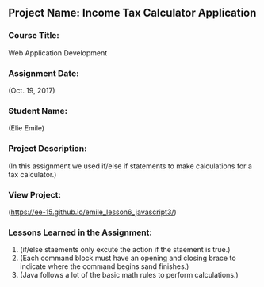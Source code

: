 ## Project Name:  Income Tax Calculator Application

### Course Title:
Web Application Development

### Assignment Date:  
(Oct. 19, 2017)

### Student Name:  
(Elie Emile)

### Project Description:
(In this assignment we used if/else if statements to make calculations for a tax calculator.)

### View Project:
(https://ee-15.github.io/emile_lesson6_javascript3/)

### Lessons Learned in the Assignment:
1. (if/else staements only excute the action if the staement is true.)
2. (Each command block must have an opening and closing brace to indicate where the command begins sand finishes.)
3. (Java follows a lot of the basic math rules to perform calculations.)

